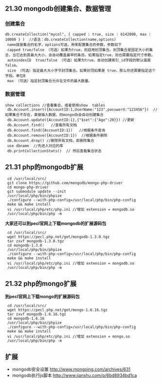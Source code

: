 ## 21.30 mongodb创建集合、数据管理

### 创建集合

```
db.createCollection("mycol", { capped : true, size : 6142800, max : 10000 } )  //语法：db.createCollection(name,options)
 name就是集合的名字，options可选，用来配置集合的参数，参数如下
 capped true/false （可选）如果为true，则启用封顶集合。封顶集合是固定大小的集合，当它达到其最大大小，会自动覆盖最早的条目。如果指定true，则也需要指定尺寸参数。
 autoindexID  true/false （可选）如果为true，自动创建索引_id字段的默认值是false。
 size （可选）指定最大大小字节封顶集合。如果封顶如果是 true，那么你还需要指定这个字段。单位B
 max （可选）指定封顶集合允许在文件的最大数量。
```

### 数据管理

```
show collections //查看集合，或者使用show  tables
 db.Account.insert({AccountID:1,UserName:"123",password:"123456"})  //如果集合不存在，直接插入数据，则mongodb会自动创建集合
 db.Account.update({AccountID:1},{"$set":{"Age":20}}) //更新
 db.Account.find()   //查看所有文档
 db.Account.find({AccountID:1})   //根据条件查询
 db.Account.remove({AccountID:1})  //根据条件删除
 db.Account.drop() //删除所有文档，即删除集合
 use dbname  //先进入对应的库
 db.printCollectionStats()  // 然后查看集合状态
```

## 21.31 php的mongodb扩展

```
 cd /usr/local/src/
 git clone https://github.com/mongodb/mongo-php-driver
 cd mongo-php-driver
 git submodule update --init
 /usr/local/php/bin/phpize
 ./configure --with-php-config=/usr/local/php/bin/php-config
 make && make install
 vi /usr/local/php/etc/php.ini //增加 extension = mongodb.so
 /usr/local/php/bin/php -m
 ```

**大家还可以到pecl官网上下载mongodb的扩展源码包**

```
 cd /usr/local/src/
 wget https://pecl.php.net/get/mongodb-1.3.0.tgz 
 tar zxvf mongodb-1.3.0.tgz
 cd mongodb-1.3.0
 /usr/local/php/bin/phpize
 ./configure --with-php-config=/usr/local/php/bin/php-config
 make && make install
 vi /usr/local/php/etc/php.ini //增加 extension = mongodb.so
 /usr/local/php/bin/php -m
```


## 21.32 php的mongo扩展


**到pecl官网上下载mongo的扩展源码包**

```
 cd /usr/local/src/
 wget https://pecl.php.net/get/mongo-1.6.16.tgz 
 tar zxvf mongodb-1.6.16.tgz
 cd mongodb-1.6.16
 /usr/local/php/bin/phpize
 ./configure --with-php-config=/usr/local/php/bin/php-config
 make && make install
 vi /usr/local/php/etc/php.ini //增加 extension = mongo.so
 /usr/local/php/bin/php -m
```

## 扩展

* mongodb安全设置 http://www.mongoing.com/archives/631
* mongodb执行js脚本  http://www.jianshu.com/p/6bd8934bd1ca